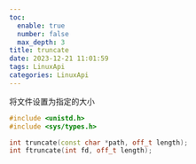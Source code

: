 ```yaml
---
toc:
  enable: true
  number: false
  max_depth: 3
title: truncate
date: 2023-12-21 11:01:59
tags: LinuxApi
categories: LinuxApi
---
```


将文件设置为指定的大小

```cpp
#include <unistd.h>
#include <sys/types.h>

int truncate(const char *path, off_t length);
int ftruncate(int fd, off_t length);
```